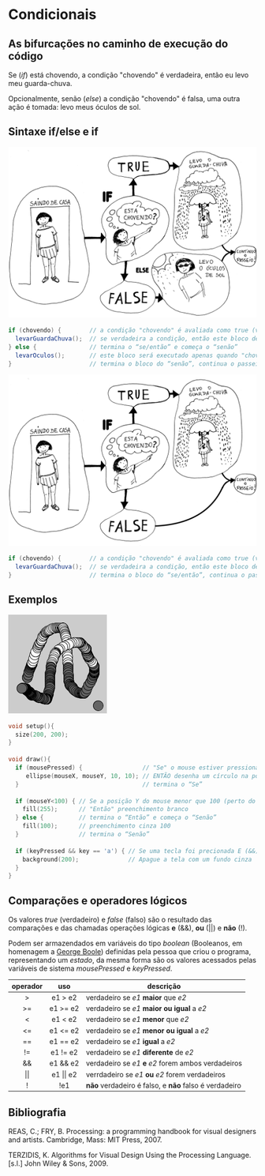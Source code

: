 # Condicionais

## As bifurcações no caminho de execução do código

Se (*if*) está chovendo, a condição "chovendo" é verdadeira, então eu levo meu guarda-chuva.

Opcionalmente, senão (*else*) a condição "chovendo" é falsa, uma outra ação é tomada: levo meus óculos de sol.

## Sintaxe if/else e if

![condicional](/assets/imagens/condicional-com-else.jpg)

``` java
if (chovendo) {        // a condição "chovendo" é avaliada como true (verdadeiro) ou false (falso)
  levarGuardaChuva();  // se verdadeira a condição, então este bloco de código será executado
} else {               // termina o “se/então” e começa o “senão”
  levarOculos();       // este bloco será executado apenas quando "chovendo" é falso
}                      // termina o bloco do “senão”, continua o passeio.
```

![condicional](/assets/imagens/condicional-sem-else.jpg)

``` java
if (chovendo) {        // a condição "chovendo" é avaliada como true (verdadeiro) ou false (falso)
  levarGuardaChuva();  // se verdadeira a condição, então este bloco de código será executado
}                      // termina o bloco do “se/então”, continua o passeio.
```

## Exemplos

![exemplo1](/assets/imagens/condicional1.png)

``` pde
void setup(){
  size(200, 200);
}

void draw(){
  if (mousePressed) {                 // "Se" o mouse estiver pressionado
     ellipse(mouseX, mouseY, 10, 10); // ENTÃO desenha um círculo na posição do mouse
  }                                   // termina o “Se”

  if (mouseY<100) { // Se a posição Y do mouse menor que 100 (perto do topo da tela)
    fill(255);      // "Então" preenchimento branco
  } else {          // termina o “Então” e começa o “Senão”
    fill(100);      // preenchimento cinza 100
  }                 // termina o “Senão”    

  if (keyPressed && key == 'a') { // Se uma tecla foi precionada E (&&) a tecla foi o caractere 'a'
    background(200);              // Apague a tela com um fundo cinza
  }
}
```
## Comparações e operadores lógicos

Os valores *true* (verdadeiro) e *false* (falso) são o resultado das comparações e das chamadas operações lógicas **e** (&&), **ou** (||) e **não** (!). 

Podem ser armazendados em variáveis do tipo *boolean* (Booleanos, em homenagem a [George Boole](https://pt.wikipedia.org/wiki/George_Boole)) definidas pela pessoa que criou o programa, representando um *estado*, da mesma forma são os valores acessados pelas variáveis de sistema *mousePressed* e *keyPressed*.
 
|operador | uso | descrição
|:---:  |:---: |--- |
| > | e1 > e2 |  verdadeiro se *e1* **maior** que *e2* 
| >= | e1 >= e2 | verdadeiro se *e1* **maior ou igual** a *e2*
| < | e1 < e2 | verdadeiro se *e1* **menor** que *e2*
| <= | e1 <= e2 | verdadeiro se *e1* **menor ou igual** a *e2*
| == | e1 == e2 | verdadeiro se *e1* **igual** a *e2*
| != | e1 != e2 | verdadeiro se *e1* **diferente** de *e2*
| && | e1 && e2 | verdadeiro se *e1* **e** *e2* forem ambos verdadeiros
| \|\| | e1 \|\| e2 | verrdadeiro se *e1* **ou** *e2* forem verdadeiros
| ! | !e1 | **não** verdadeiro é falso, e **não** falso é verdadeiro

## Bibliografia

REAS, C.; FRY, B. Processing: a programming handbook for visual designers and artists. Cambridge, Mass: MIT Press, 2007. 

TERZIDIS, K. Algorithms for Visual Design Using the Processing Language. [s.l.] John Wiley & Sons, 2009. 

